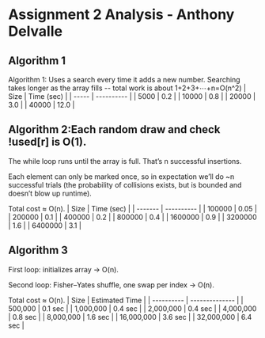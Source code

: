 # Assignment 2 Analysis - Anthony Delvalle

## Algorithm 1

Algorithm 1: Uses a search every time it adds a new number. Searching takes longer as the array fills -- total work is about
1+2+3+⋯+n=O(n^2)
| Size  | Time (sec) |
| ----- | ---------- |
| 5000  |     0.2       |
| 10000 |     0.8       |
| 20000 |     3.0      |
| 40000 |     12.0       |



## Algorithm 2:Each random draw and check !used[r] is O(1).

The while loop runs until the array is full. That’s n successful insertions.

Each element can only be marked once, so in expectation we’ll do ~n successful trials (the probability of collisions exists, but is bounded and doesn’t blow up runtime).

Total cost ≈ O(n).
| Size    | Time (sec) |
| ------- | ---------- |
| 100000  |    0.05        |
| 200000  |    0.1        |
| 400000  |    0.2        |
| 800000  |     0.4       |
| 1600000 |      0.9      |
| 3200000 |      1.6      |
| 6400000 |         3.1   |




## Algorithm 3

First loop: initializes array → O(n).

Second loop: Fisher–Yates shuffle, one swap per index → O(n).

Total cost ≈ O(n).
| Size       | Estimated Time |
| ---------- | -------------- |
| 500,000    |  0.1 sec      |
| 1,000,000  | 0.4 sec      |
| 2,000,000  |    0.4 sec      |
| 4,000,000  |  0.8 sec      |
| 8,000,000  |    1.6 sec      |
| 16,000,000 |  3.6 sec      |
| 32,000,000 |   6.4 sec      |

